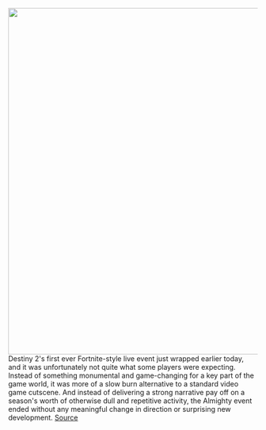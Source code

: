 <img src='https://cdn.vox-cdn.com/thumbor/zhxclomUxDQ_XG-k_T9uU6RvGVk=/0x0:2560x1440/1200x800/filters:focal(1076x516:1484x924)/cdn.vox-cdn.com/uploads/chorus_image/image/66903492/EK600R0.0.jpg' width='700px' /><br/>
Destiny 2's first ever Fortnite-style live event just wrapped earlier today, and it was unfortunately not quite what some players were expecting. Instead of something monumental and game-changing for a key part of the game world, it was more of a slow burn alternative to a standard video game cutscene. And instead of delivering a strong narrative pay off on a season's worth of otherwise dull and repetitive activity, the Almighty event ended without any meaningful change in direction or surprising new development.
<a href='https://www.theverge.com/2020/6/6/21282559/destiny-2-bungie-almighty-rasputin-live-event-fortnite-update'> Source <a/>